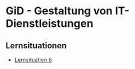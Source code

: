 # GiD - Gestaltung von IT-Dienstleistungen

## Lernsituationen

- [Lernsituation 6](situation/6/Lernsituation.md)
